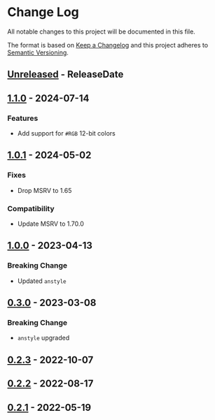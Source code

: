 # Change Log
All notable changes to this project will be documented in this file.

The format is based on [Keep a Changelog](http://keepachangelog.com/)
and this project adheres to [Semantic Versioning](http://semver.org/).

<!-- next-header -->
## [Unreleased] - ReleaseDate

## [1.1.0] - 2024-07-14

### Features

- Add support for `#RGB` 12-bit colors

## [1.0.1] - 2024-05-02

### Fixes

- Drop MSRV to 1.65

### Compatibility

- Update MSRV to 1.70.0

## [1.0.0] - 2023-04-13

### Breaking Change

- Updated `anstyle`

## [0.3.0] - 2023-03-08

### Breaking Change

- `anstyle` upgraded

## [0.2.3] - 2022-10-07

## [0.2.2] - 2022-08-17

## [0.2.1] - 2022-05-19

<!-- next-url -->
[Unreleased]: https://github.com/rust-cli/anstyle/compare/anstyle-git-v1.1.0...HEAD
[1.1.0]: https://github.com/rust-cli/anstyle/compare/anstyle-git-v1.0.1...anstyle-git-v1.1.0
[1.0.1]: https://github.com/rust-cli/anstyle/compare/anstyle-git-v1.0.0...anstyle-git-v1.0.1
[1.0.0]: https://github.com/rust-cli/anstyle/compare/anstyle-git-v0.3.0...anstyle-git-v1.0.0
[0.3.0]: https://github.com/rust-cli/anstyle/compare/anstyle-git-v0.2.3...anstyle-git-v0.3.0
[0.2.3]: https://github.com/rust-cli/anstyle/compare/anstyle-git-v0.2.2...anstyle-git-v0.2.3
[0.2.2]: https://github.com/rust-cli/anstyle/compare/anstyle-git-v0.2.1...anstyle-git-v0.2.2
[0.2.1]: https://github.com/rust-cli/anstyle/compare/28b441e...anstyle-git-v0.2.1
